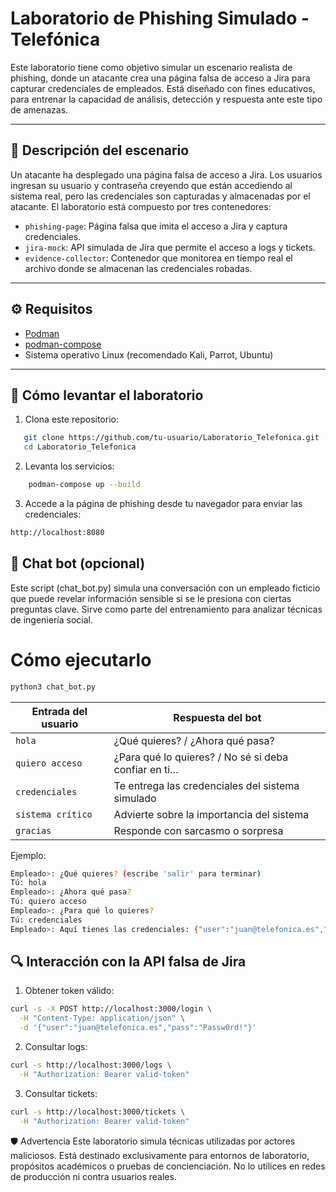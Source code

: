 # Laboratorio de Phishing Simulado - Telefónica

Este laboratorio tiene como objetivo simular un escenario realista de phishing, donde un atacante crea una página falsa de acceso a Jira para capturar credenciales de empleados. Está diseñado con fines educativos, para entrenar la capacidad de análisis, detección y respuesta ante este tipo de amenazas.

---

## 🧠 Descripción del escenario

Un atacante ha desplegado una página falsa de acceso a Jira. Los usuarios ingresan su usuario y contraseña creyendo que están accediendo al sistema real, pero las credenciales son capturadas y almacenadas por el atacante. El laboratorio está compuesto por tres contenedores:

- `phishing-page`: Página falsa que imita el acceso a Jira y captura credenciales.
- `jira-mock`: API simulada de Jira que permite el acceso a logs y tickets.
- `evidence-collector`: Contenedor que monitorea en tiempo real el archivo donde se almacenan las credenciales robadas.

---

## ⚙️ Requisitos

- [Podman](https://podman.io/)
- [podman-compose](https://github.com/containers/podman-compose)
- Sistema operativo Linux (recomendado Kali, Parrot, Ubuntu)

---

## 🚀 Cómo levantar el laboratorio

1. Clona este repositorio:

```bash
   git clone https://github.com/tu-usuario/Laboratorio_Telefonica.git
   cd Laboratorio_Telefonica
```

2. Levanta los servicios:

```bash
    podman-compose up --build 
```

3. Accede a la página de phishing desde tu navegador para enviar las credenciales:

```bash
http://localhost:8080   

```

## 🤖 Chat bot (opcional)

Este script (chat_bot.py) simula una conversación con un empleado ficticio que puede revelar información sensible si se le presiona con ciertas preguntas clave. Sirve como parte del entrenamiento para analizar técnicas de ingeniería social.

#  Cómo ejecutarlo

```bash
python3 chat_bot.py
```

| Entrada del usuario | Respuesta del bot                                    |
| ------------------- | ---------------------------------------------------- |
| `hola`              | ¿Qué quieres? / ¿Ahora qué pasa?                     |
| `quiero acceso`     | ¿Para qué lo quieres? / No sé si deba confiar en ti… |
| `credenciales`      | Te entrega las credenciales del sistema simulado     |
| `sistema crítico`   | Advierte sobre la importancia del sistema            |
| `gracias`           | Responde con sarcasmo o sorpresa                     |


Ejemplo:

```bash
Empleado>: ¿Qué quieres? (escribe 'salir' para terminar)
Tú: hola
Empleado>: ¿Ahora qué pasa?
Tú: quiero acceso
Empleado>: ¿Para qué lo quieres?
Tú: credenciales
Empleado>: Aquí tienes las credenciales: {"user":"juan@telefonica.es","pass":"Passw0rd!"}

```



##  🔍 Interacción con la API falsa de Jira
1. Obtener token válido:

```bash
curl -s -X POST http://localhost:3000/login \
  -H "Content-Type: application/json" \
  -d '{"user":"juan@telefonica.es","pass":"Passw0rd!"}'
```

2. Consultar logs:

``` bash
curl -s http://localhost:3000/logs \
  -H "Authorization: Bearer valid-token"
```


3. Consultar tickets:

``` bash
curl -s http://localhost:3000/tickets \
  -H "Authorization: Bearer valid-token"
```









🛡️ Advertencia
Este laboratorio simula técnicas utilizadas por actores maliciosos. Está destinado exclusivamente para entornos de laboratorio, propósitos académicos o pruebas de concienciación. No lo utilices en redes de producción ni contra usuarios reales.